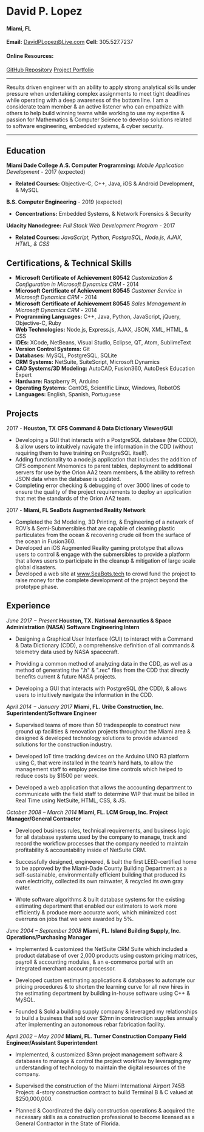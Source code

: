 # David P. Lopez
#### Miami, FL
**Email:** DavidPLopez@Live.com
**Cell:** 305.527.7237
#### Online Resources:
[GitHub Repository](https://www.github.com/lopezdp)
[Project Portfolio](http://www.davidplopez.com)

---

Results driven engineer with an ability to apply strong analytical skills under pressure when undertaking complex assignments to meet tight deadlines while operating with a deep awareness of the bottom line. I am a considerate team member & an active listener who can empathize with others to help build winning teams while working to use my expertise & passion for Mathematics & Computer Science to develop solutions related to software engineering, embedded systems, & cyber security.

---

## Education
**Miami Dade College**
**A.S. Computer Programming:** *Mobile Application Development* - 2017 (expected)
* **Related Courses:** Objective-C, C++, Java, iOS & Android Development, & MySQL

**B.S. Computer Engineering**  - 2019 (expected)
* **Concentrations:** Embedded Systems, & Network Forensics & Security

**Udacity Nanodegree:** *Full Stack Web Development Program* - 2017
* **Related Courses:** *JavaScript, Python, PostgreSQL, Node.js, AJAX, HTML, & CSS*

## Certifications, & Technical Skills
* **Microsoft Certificate of Achievement 80542** *Customization & Configuration in Microsoft Dynamics CRM* - 2014
* **Microsoft Certificate of Achievement 80545** *Customer Service in Microsoft Dynamics CRM* - 2014
* **Microsoft Certificate of Achievement 80545** *Sales Management in Microsoft Dynamics CRM* - 2014
* **Programming Languages:** C++, Java, Python, JavaScript, jQuery, Objective-C, Ruby
* **Web Technologies:** Node.js, Express.js, AJAX, JSON, XML, HTML, & CSS
* **IDEs:** XCode, NetBeans, Visual Studio, Eclipse, QT, Atom, SublimeText
* **Version Control Systems:** Git
* **Databases:** MySQL, PostgreSQL, SQLite
* **CRM Systems:** NetSuite, SuiteScript, Microsoft Dynamics
* **CAD Systems/3D Modeling:** AutoCAD, Fusion360, AutoDesk Education Expert
* **Hardware:** Raspberry Pi, Arduino
* **Operating Systems:** CentOS, Scientific Linux, Windows, RobotOS
* **Languages:** English, Spanish, Portuguese

## Projects
2017 - **Houston, TX**
**CFS Command & Data Dictionary Viewer/GUI**
* Developing a GUI that interacts with a PostgreSQL database (the CCDD), & allow users to intuitively navigate the information in the CDD (without requiring them to have training on PostgreSQL itself).
* Adding functionality to a node.js application that includes the addition of CFS component Mnemonics to parent tables, deployment to additional servers for use by the Orion AA2 team members, & the ability to refresh JSON data when the database is updated.
* Completing error checking & debugging of over 3000 lines of code to ensure the quality of the project requirements to deploy an application that met the standards of the Orion AA2 team.

2017 - **Miami, FL**
**SeaBots Augmented Reality Network**

* Completed the 3d Modeling, 3D Printing, & Engineering of a network of ROV’s & Semi-Submersibles that are capable of cleaning plastic particulates from the ocean & recovering crude oil from the surface of the ocean in Fusion360.
* Developed an iOS Augmented Reality gaming prototype that allows users to control & engage with the submersibles to provide a platform that allows users to participate in the cleanup & mitigation of large scale global disasters.
* Developed a web site at www.SeaBots.tech to crowd fund the project to raise money for the complete development of the project beyond the prototype phase.

## Experience
*June 2017 − Present*
**Houston, TX.**
**National Aeronautics & Space Administration (NASA)**
**Software Engineering Intern**

* Designing a Graphical User Interface (GUI) to interact with a Command & Data Dictionary (CDD), a comprehensive definition of all commands & telemetry data used by NASA spacecraft.

* Providing a common method of analyzing data in the CDD, as well as a method of generating the ".h" & ".rec" files from the CDD that directly benefits current & future NASA projects.

* Developing a GUI that interacts with PostgreSQL (the CDD), & allows users to intuitively navigate the information in the CDD.

*April 2014 − January 2017*
**Miami, FL.**
**Uribe Construction, Inc.**
**Superintendent/Software Engineer**

* Supervised teams of more than 50 tradespeople to construct new ground up facilities & renovation projects throughout the Miami area & designed & developed technology solutions to provide advanced solutions for the construction industry.

* Developed IoT time tracking devices on the Arduino UNO R3 platform using C, that were installed in the team’s hard hats, to allow the management staff to employ precise time controls which helped to reduce costs by $1500 per week.

* Developed a web application that allows the accounting department to communicate with the field staff to determine WIP that must be billed in Real Time using NetSuite, HTML, CSS, & JS.

*October 2008 – March 2014*
**Miami, FL.**
**LCM Group, Inc.**
**Project Manager/General Contractor**

* Developed business rules, technical requirements, and business logic for all database systems used by the company to manage, track and record the workflow processes that the company needed to maintain profitability & accountability inside of NetSuite CRM.

* Successfully designed, engineered, & built the first LEED-certified home to be approved by the Miami-Dade County Building Department as a self-sustainable, environmentally efficient building that produced its own electricity, collected its own rainwater, & recycled its own gray water.

* Wrote software algorithms & built database systems for the existing estimating department that enabled our estimators to work more efficiently & produce more accurate work, which minimized cost overruns on jobs that we were awarded by 5%.

*June 2004 – September 2008*
**Miami, FL.**
**Island Building Supply, Inc.**
**Operations/Purchasing Manager**

* Implemented & customized the NetSuite CRM Suite which included a product database of over 2,000 products using custom pricing matrices, payroll & accounting modules, & an e-commerce portal with an integrated merchant account processor.

* Developed custom estimating applications & databases to automate our pricing procedures & to shorten the learning curve for all new hires in the estimating department by building in-house software using C++ & MySQL.

* Founded & Sold a building supply company & leveraged my relationships to build a business that sold over $2mn in construction supplies annually after implementing an autonomous rebar fabrication facility.

*April 2002 – May 2004*
**Miami, FL.**
**Turner Construction Company**
**Field Engineer/Assistant Superintendent**

* Implemented, & customized $3mn project management software & databases to manage & control the project workflow by leveraging my understanding of technology to maintain the digital resources of the company.

* Supervised the construction of the Miami International Airport 745B Project: 4-story construction contract to build Terminal B & C valued at $250,000,000.

* Planned & Coordinated the daily construction operations & acquired the necessary skills as a construction professional to become licensed as a General Contractor in the State of Florida.
